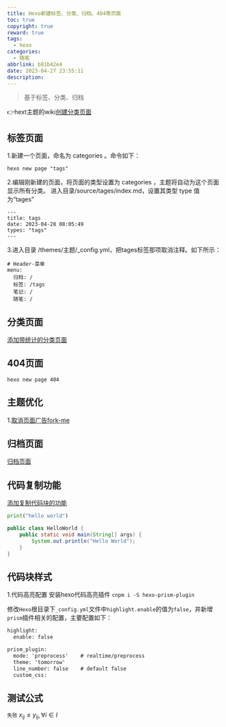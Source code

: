 ```yaml
---
title: Hexo新建标签、分类、归档、404等页面
toc: true
copyright: true
reward: true
tags:
  - hexo
categories:
  - 随笔
abbrlink: b81b42e4
date: 2023-04-27 23:55:11
description:
---
```



>基于标签、分类、归档
<!--more-->
👉hext主题的wiki[创建分类页面](https://github.com/iissnan/hexo-theme-next/wiki/%E5%88%9B%E5%BB%BA%E5%88%86%E7%B1%BB%E9%A1%B5%E9%9D%A2)

## 标签页面

1.新建一个页面，命名为 categories 。命令如下：
```shell
hexo new page "tags"
```

2.编辑刚新建的页面，将页面的类型设置为 categories ，主题将自动为这个页面显示所有分类。 进入目录/source/tages/index.md，设置其类型 type 值为“tages”
```commandline
---
title: tags
date: 2023-04-28 08:05:49
types: "tags"
---
```

3.进入目录 /themes/主题/_config.yml，把tages标签那项取消注释。如下所示：
```commandline
# Header-菜单
menu:
  归档: /
  标签: /tags
  笔记: /
  随笔: /
```

## 分类页面
[添加带统计的分类页面](https://yansheng836.github.io/article/521a17ae.html)

## 404页面

```commandline
hexo new page 404
```

## 主题优化

1.[取消页面广告fork-me](https://ligowi.github.io/2021/01/21/%E5%8E%BB%E6%8E%89fork-me-on-github-%E6%A0%87%E7%AD%BE/)


## 归档页面

[归档页面](https://blog.csdn.net/weixin_44330881/article/details/103315317)


## 代码复制功能
[添加复制代码块的功能](https://yansheng836.github.io/article/e9d1b881.html)
```python
print("hello world")
```

```java
public class HelloWorld {
    public static void main(String[] args) {
        System.out.println("Hello World");
    }
}
```


## 代码块样式

1.代码高亮配置
安装hexo代码高亮插件 
```cnpm i -S hexo-prism-plugin```

修改`Hexo`根目录下`_config.yml`文件中`highlight.enable`的值为`false`，并新增`prism`插件相关的配置，主要配置如下：
```html
highlight:
  enable: false

prism_plugin:
  mode: 'preprocess'    # realtime/preprocess
  theme: 'tomorrow'
  line_number: false    # default false
  custom_css:
```

## 测试公式
`失败`
$x_{ij} \leq y_{ij}, \forall i \in I$